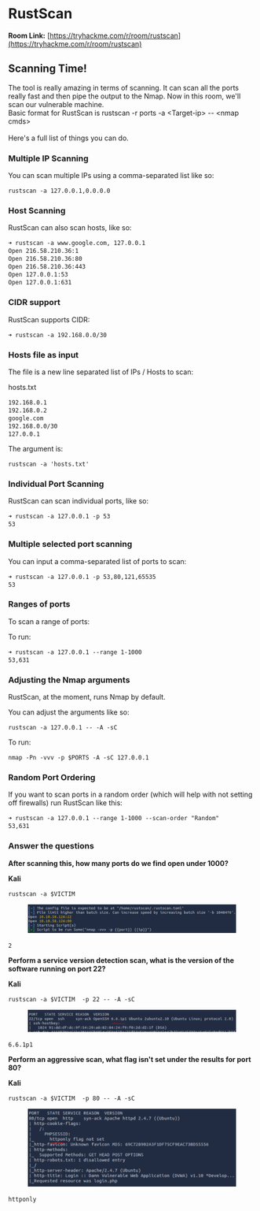 # RustScan

**Room Link:** [https://tryhackme.com/r/room/rustscan](https://tryhackme.com/r/room/rustscan)



## Scanning Time!

The tool is really amazing in terms of scanning. It can scan all the ports really fast and then pipe the output to the Nmap. Now in this room, we'll scan our vulnerable machine.\
Basic format for RustScan is rustscan -r ports -a  \<Target-ip> -- \<nmap cmds>\
\
Here's a full list of things you can do.

### Multiple IP Scanning

You can scan multiple IPs using a comma-separated list like so:

```
rustscan -a 127.0.0.1,0.0.0.0
```

### Host Scanning

RustScan can also scan hosts, like so:

```
➜ rustscan -a www.google.com, 127.0.0.1
Open 216.58.210.36:1
Open 216.58.210.36:80
Open 216.58.210.36:443
Open 127.0.0.1:53
Open 127.0.0.1:631
```

### CIDR support

RustScan supports CIDR:

```
➜ rustscan -a 192.168.0.0/30
```

### Hosts file as input

The file is a new line separated list of IPs / Hosts to scan:

hosts.txt

```
192.168.0.1
192.168.0.2
google.com
192.168.0.0/30
127.0.0.1
```

The argument is:

```
rustscan -a 'hosts.txt'
```

### Individual Port Scanning

RustScan can scan individual ports, like so:

```
➜ rustscan -a 127.0.0.1 -p 53
53
```

### Multiple selected port scanning

You can input a comma-separated list of ports to scan:

```
➜ rustscan -a 127.0.0.1 -p 53,80,121,65535
53
```

### Ranges of ports

To scan a range of ports:

To run:

```
➜ rustscan -a 127.0.0.1 --range 1-1000    
53,631
```

### Adjusting the Nmap arguments

RustScan, at the moment, runs Nmap by default.

You can adjust the arguments like so:

```
rustscan -a 127.0.0.1 -- -A -sC
```

To run:

```
nmap -Pn -vvv -p $PORTS -A -sC 127.0.0.1
```

### Random Port Ordering

If you want to scan ports in a random order (which will help with not setting off firewalls) run RustScan like this:

```
➜ rustscan -a 127.0.0.1 --range 1-1000 --scan-order "Random"
53,631
```

### &#x20;Answer the questions

**After scanning this, how many ports do we find open under 1000?**

**Kali**

```
rustscan -a $VICTIM
```

<figure><img src="../../.gitbook/assets/image (1) (1) (1) (1) (1) (1) (1) (1) (1) (1) (1).png" alt=""><figcaption></figcaption></figure>

```
2
```

**Perform a service version detection scan, what is the version of the software running on port 22?**

**Kali**

```
rustscan -a $VICTIM  -p 22 -- -A -sC
```

<figure><img src="../../.gitbook/assets/image (1) (1) (1) (1) (1) (1) (1) (1) (1) (1) (1) (1).png" alt=""><figcaption></figcaption></figure>

```
6.6.1p1
```

**Perform an aggressive scan, what flag isn't set under the results for port 80?**

**Kali**

```
rustscan -a $VICTIM  -p 80 -- -A -sC
```

<figure><img src="../../.gitbook/assets/image (2) (1) (1) (1) (1) (1) (1) (1) (1) (1) (1).png" alt=""><figcaption></figcaption></figure>

```
httponly
```
